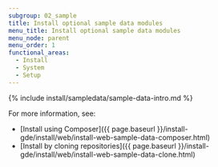 ```yaml
---
subgroup: 02_sample
title: Install optional sample data modules
menu_title: Install optional sample data modules
menu_node: parent
menu_order: 1
functional_areas:
  - Install
  - System
  - Setup
---
```


{% include install/sampledata/sample-data-intro.md %}

For more information, see:

*  [Install using Composer]({{ page.baseurl }}/install-gde/install/web/install-web-sample-data-composer.html)
*  [Install by cloning repositories]({{ page.baseurl }}/install-gde/install/web/install-web-sample-data-clone.html)
